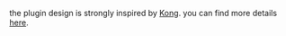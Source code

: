 the plugin design is strongly inspired by [Kong](https://github.com/Mashape/kong). you can find more details [here](https://github.com/Mashape/kong/tree/master/kong/plugins).